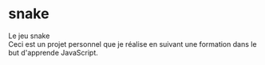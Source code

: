 # snake
Le jeu snake<br>
Ceci est un projet personnel que je réalise en suivant une formation dans le but d'apprende JavaScript.

